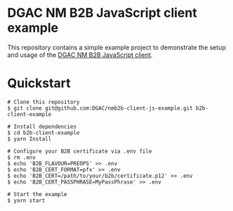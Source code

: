 # DGAC NM B2B JavaScript client example

This repository contains a simple example project to demonstrate the setup and usage of the [DGAC NM B2B JavaScript client](https://github.com/DGAC/nmb2b-client-js).


# Quickstart
```shell
# Clone this repository
$ git clone git@github.com:DGAC/nmb2b-client-js-example.git b2b-client-example

# Install dependencies
$ cd b2b-client-example
$ yarn Install

# Configure your B2B certificate via .env file
$ rm .env
$ echo 'B2B_FLAVOUR=PREOPS' >> .env
$ echo 'B2B_CERT_FORMAT=pfx' >> .env
$ echo 'B2B_CERT=/path/to/your/b2b/certificate.p12' >> .env
$ echo 'B2B_CERT_PASSPHRASE=MyPassPhrase' >> .env

# Start the example
$ yarn start
```
